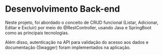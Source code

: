 # Desenvolvimento Back-end #

Neste projeto, foi abordado o conceito de CRUD funcional (Listar, Adicionar, Editar e Excluir) por meio do
@RestController, usando Java e SpringBoot como as principais tecnologias.

Além disso, autenticação na API para validação do acesso aos dados e documentação (Swagger) foram implementados na aplicação.

